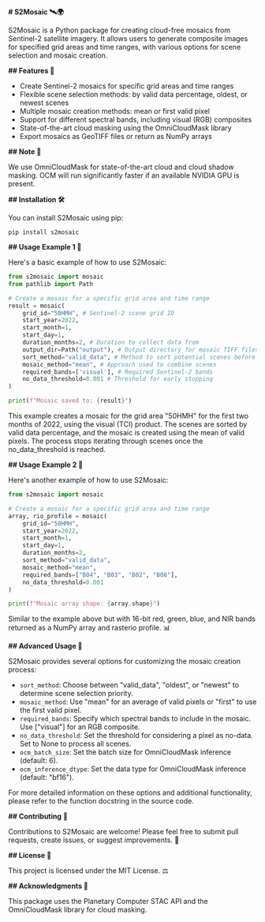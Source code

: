 **# S2Mosaic 🛰️🌍**

S2Mosaic is a Python package for creating cloud-free mosaics from Sentinel-2 satellite imagery. It allows users to generate composite images for specified grid areas and time ranges, with various options for scene selection and mosaic creation.

**## Features 🌟**

- Create Sentinel-2 mosaics for specific grid areas and time ranges
- Flexible scene selection methods: by valid data percentage, oldest, or newest scenes
- Multiple mosaic creation methods: mean or first valid pixel
- Support for different spectral bands, including visual (RGB) composites
- State-of-the-art cloud masking using the OmniCloudMask library
- Export mosaics as GeoTIFF files or return as NumPy arrays

**## Note 📝**

We use OmniCloudMask for state-of-the-art cloud and cloud shadow masking. OCM will run significantly faster if an available NVIDIA GPU is present.

**## Installation 🛠️**

You can install S2Mosaic using pip:
```
pip install s2mosaic
```

**## Usage Example 1 🚀**

Here's a basic example of how to use S2Mosaic:

```python
from s2mosaic import mosaic
from pathlib import Path

# Create a mosaic for a specific grid area and time range
result = mosaic(
    grid_id="50HMH", # Sentinel-2 scene grid ID
    start_year=2022,
    start_month=1,
    start_day=1,
    duration_months=2, # Duration to collect data from
    output_dir=Path("output"), # Output directory for mosaic TIFF files
    sort_method="valid_data", # Method to sort potential scenes before download
    mosaic_method="mean", # Approach used to combine scenes
    required_bands=['visual'], # Required Sentinel-2 bands
    no_data_threshold=0.001 # Threshold for early stopping
)

print(f"Mosaic saved to: {result}")
```

This example creates a mosaic for the grid area "50HMH" for the first two months of 2022, using the visual (TCI) product. The scenes are sorted by valid data percentage, and the mosaic is created using the mean of valid pixels. The process stops iterating through scenes once the no_data_threshold is reached.

**## Usage Example 2 🔬**

Here's another example of how to use S2Mosaic:

```python
from s2mosaic import mosaic

# Create a mosaic for a specific grid area and time range
array, rio_profile = mosaic(
    grid_id="50HMH",
    start_year=2022,
    start_month=1,
    start_day=1,
    duration_months=2,
    sort_method="valid_data",
    mosaic_method="mean",
    required_bands=["B04", "B03", "B02", "B08"],
    no_data_threshold=0.001
)

print(f"Mosaic array shape: {array.shape}")
```

Similar to the example above but with 16-bit red, green, blue, and NIR bands returned as a NumPy array and rasterio profile. 📊

**## Advanced Usage 🧠**

S2Mosaic provides several options for customizing the mosaic creation process:

- `sort_method`: Choose between "valid_data", "oldest", or "newest" to determine scene selection priority.
- `mosaic_method`: Use "mean" for an average of valid pixels or "first" to use the first valid pixel.
- `required_bands`: Specify which spectral bands to include in the mosaic. Use ["visual"] for an RGB composite.
- `no_data_threshold`: Set the threshold for considering a pixel as no-data. Set to None to process all scenes.
- `ocm_batch_size`: Set the batch size for OmniCloudMask inference (default: 6).
- `ocm_inference_dtype`: Set the data type for OmniCloudMask inference (default: "bf16").

For more detailed information on these options and additional functionality, please refer to the function docstring in the source code.

**## Contributing 🤝**

Contributions to S2Mosaic are welcome! Please feel free to submit pull requests, create issues, or suggest improvements. 🙌

**## License 📄**

This project is licensed under the MIT License. ⚖️

**## Acknowledgments 🙏**

This package uses the Planetary Computer STAC API and the OmniCloudMask library for cloud masking.
